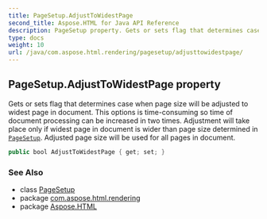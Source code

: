 ```yaml
---
title: PageSetup.AdjustToWidestPage
second_title: Aspose.HTML for Java API Reference
description: PageSetup property. Gets or sets flag that determines case when page size will be adjusted to widest page in document. This options is time-consuming so time of document processing can be increased in two times. Adjustment will take place only if widest page in document is wider than page size determined in PageSetup. Adjusted page size will be used for all pages in document
type: docs
weight: 10
url: /java/com.aspose.html.rendering/pagesetup/adjusttowidestpage/
---
```

## PageSetup.AdjustToWidestPage property

Gets or sets flag that determines case when page size will be adjusted to widest page in document. This options is time-consuming so time of document processing can be increased in two times. Adjustment will take place only if widest page in document is wider than page size determined in [`PageSetup`](../). Adjusted page size will be used for all pages in document.

```java
public bool AdjustToWidestPage { get; set; }
```

### See Also

* class [PageSetup](../)
* package [com.aspose.html.rendering](../../../com.aspose.html.rendering/)
* package [Aspose.HTML](../../../)
